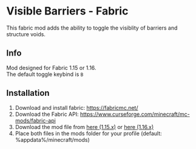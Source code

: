 # Visible Barriers - Fabric
This fabric mod adds the ability to toggle the visiblity of barriers and structure voids.  

## Info
Mod designed for Fabric 1.15 or 1.16.  
The default toggle keybind is `B`

## Installation
1. Download and install fabric: https://fabricmc.net/
2. Download the Fabric API: https://www.curseforge.com/minecraft/mc-mods/fabric-api
2. Download the mod file from [here (1.15.x)](./Visible-Barriers-Fabric-Mod-1.2.0.jar) or [here (1.16.x)](../1.16/Visible-Barriers-Fabric-Mod-1.1.1.jar)
3. Place both files in the mods folder for your profile (default: %appdata%/minecraft/mods)

